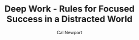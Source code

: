 ---
title: "Deep Work - Rules for Focused Success in a Distracted World"
author: "Cal Newport"
readingDate: 2024-08-15
rating: 4
--- 